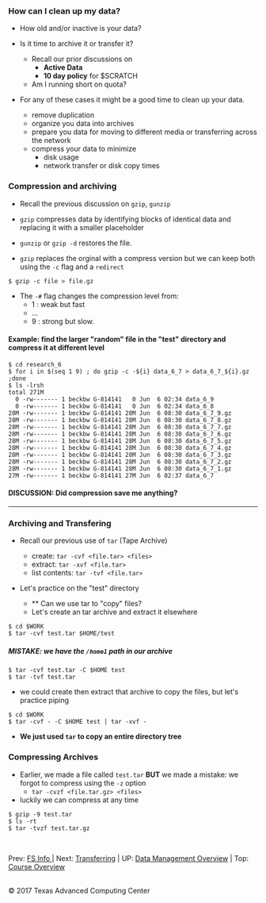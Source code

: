 ### How can I clean up my data?

* How old and/or inactive is your data?
* Is it time to archive it or transfer it?
  + Recall our prior discussions on
    * **Active Data**
    * **10 day policy** for $SCRATCH
  + Am I running short on quota?


* For any of these cases it might be a good time to clean up your data.
  + remove duplication
  + organize you data into archives
  + prepare you data for moving to different media or transferring across the network
  + compress your data to minimize
    * disk usage
    * network transfer or disk copy times

### Compression and archiving

* Recall the previous discussion on `gzip`, `gunzip`
* `gzip` compresses data by identifying blocks of identical data and replacing it with a smaller placeholder
* `gunzip` or `gzip -d` restores the file.

* `gzip` replaces the orginal with a compress version but we can keep both using the `-c` flag and a `redirect`

```
$ gzip -c file > file.gz
```
* The `-#` flag changes the compression level from:
  + 1 : weak but fast
  + ...
  + 9 : strong but slow.

#### Example: find the larger "random" file in the "test" directory and compress it at different level

```
$ cd research_6
$ for i in $(seq 1 9) ; do gzip -c -${i} data_6_7 > data_6_7_${i}.gz ;done
$ ls -lrsh
total 271M
  0 -rw------- 1 beckbw G-814141   0 Jun  6 02:34 data_6_9
  0 -rw------- 1 beckbw G-814141   0 Jun  6 02:34 data_6_8
28M -rw------- 1 beckbw G-814141 28M Jun  6 08:30 data_6_7_9.gz
28M -rw------- 1 beckbw G-814141 28M Jun  6 08:30 data_6_7_8.gz
28M -rw------- 1 beckbw G-814141 28M Jun  6 08:30 data_6_7_7.gz
28M -rw------- 1 beckbw G-814141 28M Jun  6 08:30 data_6_7_6.gz
28M -rw------- 1 beckbw G-814141 28M Jun  6 08:30 data_6_7_5.gz
28M -rw------- 1 beckbw G-814141 28M Jun  6 08:30 data_6_7_4.gz
28M -rw------- 1 beckbw G-814141 28M Jun  6 08:30 data_6_7_3.gz
28M -rw------- 1 beckbw G-814141 28M Jun  6 08:30 data_6_7_2.gz
28M -rw------- 1 beckbw G-814141 28M Jun  6 08:30 data_6_7_1.gz
27M -rw------- 1 beckbw G-814141 27M Jun  6 02:37 data_6_7
```

#### DISCUSSION: Did compression save me anything?

<hr>

### Archiving and Transfering

* Recall our previous use of `tar` (Tape Archive)
  + create: `tar -cvf <file.tar> <files>`
  + extract: `tar -xvf <file.tar>`
  + list contents: `tar -tvf <file.tar>`

* Let's practice on the "test" directory
  + ** Can we use tar to "copy" files?
  + Let's create an tar archive and extract it elsewhere

```
$ cd $WORK
$ tar -cvf test.tar $HOME/test
```
##### MISTAKE: we have the `/home1` path in our archive

```
$ tar -cvf test.tar -C $HOME test
$ tar -tvf test.tar
```
* we could create then extract that archive to copy the files, but let's practice piping
```
$ cd $WORK
$ tar -cvf - -C $HOME test | tar -xvf -
```
* **We just used `tar` to copy an entire directory tree**


### Compressing Archives
* Earlier, we made a file called `test.tar` **BUT** we made a mistake: we forgot to compress using the `-z` option
  + `tar -cvzf <file.tar.gz> <files>`
* luckily we can compress at any time
```
$ gzip -9 test.tar
$ ls -rt
$ tar -tvzf test.tar.gz
```

  <br>

  Prev: [FS Info ](data_management_02_01.md) | Next: [Transferring](data_management_03_02.md) | UP: [Data Management Overview](data_management.md) | Top: [Course Overview](../../index.md)

  <br>
  &copy; 2017 Texas Advanced Computing Center
